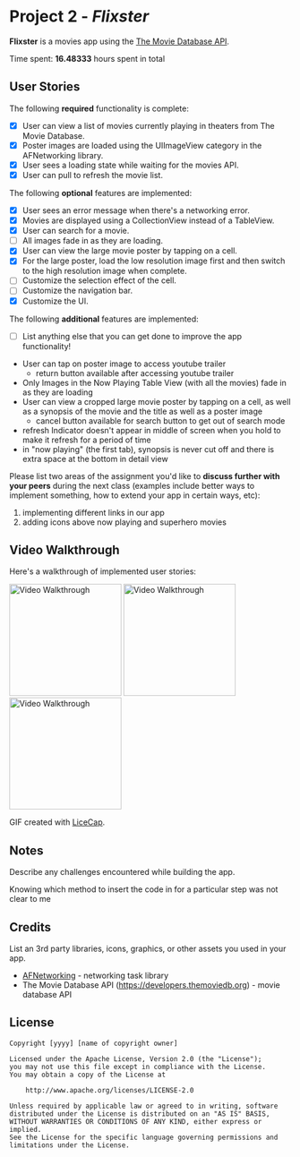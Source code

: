 # Project 2 - *Flixster*

**Flixster** is a movies app using the [The Movie Database API](http://docs.themoviedb.apiary.io/#).

Time spent: **16.48333** hours spent in total

## User Stories

The following **required** functionality is complete:

- [X] User can view a list of movies currently playing in theaters from The Movie Database.
- [X] Poster images are loaded using the UIImageView category in the AFNetworking library.
- [X] User sees a loading state while waiting for the movies API.
- [X] User can pull to refresh the movie list.

The following **optional** features are implemented:

- [X] User sees an error message when there's a networking error.
- [X] Movies are displayed using a CollectionView instead of a TableView.
- [X] User can search for a movie.
- [ ] All images fade in as they are loading.
- [X] User can view the large movie poster by tapping on a cell.
- [X] For the large poster, load the low resolution image first and then switch to the high resolution image when complete.
- [ ] Customize the selection effect of the cell.
- [ ] Customize the navigation bar.
- [X] Customize the UI.

The following **additional** features are implemented:

- [ ] List anything else that you can get done to improve the app functionality!
- User can tap on poster image to access youtube trailer
  - return button available after accessing youtube trailer
- Only Images in the Now Playing Table View (with all the movies) fade in as they are loading
- User can view a cropped large movie poster by tapping on a cell, as well as a synopsis of the movie and the title as well
  as a poster image
  - cancel button available for search button to get out of search mode
- refresh Indicator doesn't appear in middle of screen when you hold to make it refresh for a period of time
- in "now playing" (the first tab), synopsis is never cut off and there is extra space at the bottom in detail view 

Please list two areas of the assignment you'd like to **discuss further with your peers** during the next class (examples include better ways to implement something, how to extend your app in certain ways, etc):

1. implementing different links in our app
2. adding icons above now playing and superhero movies

## Video Walkthrough

Here's a walkthrough of implemented user stories:

<img src='https://i.imgur.com/7Z1W0Is.gif' title='flix' width='200' alt='Video Walkthrough' />
<img src='https://imgur.com/cMoDh1s.gif' title='flix' width='200' alt='Video Walkthrough' />
<img src='https://imgur.com/cMoDh1s.gif' title='flix' width='200' alt='Video Walkthrough' />

GIF created with [LiceCap](http://www.cockos.com/licecap/).

## Notes

Describe any challenges encountered while building the app.

Knowing which method to insert the code in for a particular step was not clear to me

## Credits

List an 3rd party libraries, icons, graphics, or other assets you used in your app.

- [AFNetworking](https://github.com/AFNetworking/AFNetworking) - networking task library
- The Movie Database API (https://developers.themoviedb.org) - movie database API

## License

    Copyright [yyyy] [name of copyright owner]

    Licensed under the Apache License, Version 2.0 (the "License");
    you may not use this file except in compliance with the License.
    You may obtain a copy of the License at

        http://www.apache.org/licenses/LICENSE-2.0

    Unless required by applicable law or agreed to in writing, software
    distributed under the License is distributed on an "AS IS" BASIS,
    WITHOUT WARRANTIES OR CONDITIONS OF ANY KIND, either express or implied.
    See the License for the specific language governing permissions and
    limitations under the License.
